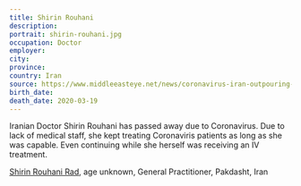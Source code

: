 ```yaml
---
title: Shirin Rouhani
description: 
portrait: shirin-rouhani.jpg
occupation: Doctor
employer: 
city: 
province: 
country: Iran
source: https://www.middleeasteye.net/news/coronavirus-iran-outpouring-support-doctors-tackling-covid-19-online, https://twitter.com/zafarabbaszaidi/status/1240750629686894592
birth_date: 
death_date: 2020-03-19
---
```


Iranian Doctor Shirin Rouhani has passed away due to Coronavirus. Due to lack of medical staff, she kept treating Coronaviris patients as long as she was capable. Even continuing while she herself was receiving an IV treatment.

<a href="https://iran-hrm.com/index.php/2020/03/31/dozens-of-iranian-doctors-died-during-irans-coronavirus-crisis/">Shirin Rouhani Rad</a>, age unknown, General Practitioner, Pakdasht, Iran
